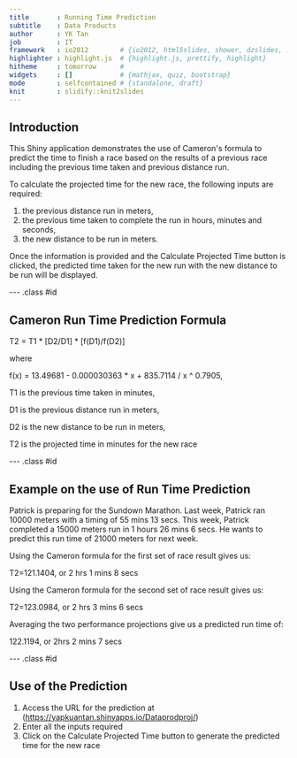 ```yaml
---
title       : Running Time Prediction
subtitle    : Data Products
author      : YK Tan
job         : IT
framework   : io2012        # {io2012, html5slides, shower, dzslides, ...}
highlighter : highlight.js  # {highlight.js, prettify, highlight}
hitheme     : tomorrow      # 
widgets     : []            # {mathjax, quiz, bootstrap}
mode        : selfcontained # {standalone, draft}
knit        : slidify::knit2slides
---
```


## Introduction

This Shiny application demonstrates the use of Cameron's formula to predict the time to finish a race based on the results of a previous race including the previous time taken and previous distance run.  

To calculate the projected time for the new race, the following inputs are required:

1. the previous distance run in meters, 
2. the previous time taken to complete the run in hours, minutes and seconds, 
3. the new distance to be run in meters.  

Once the information is provided and the Calculate Projected Time button is clicked, the predicted time taken for the new run with the new distance to be run will be displayed.

--- .class #id 

## Cameron Run Time Prediction Formula

T2 = T1 * [D2/D1] * [f(D1)/f(D2)]

where

f(x) = 13.49681 - 0.000030363 * x + 835.7114 / x ^ 0.7905,

T1 is the previous time taken in minutes,

D1 is the previous distance run in meters,

D2 is the new distance to be run in meters, 

T2 is the projected time in minutes for the new race

--- .class #id 

## Example on the use of Run Time Prediction 

Patrick is preparing for the Sundown Marathon. Last week, Patrick ran 10000 meters with a timing of 55 mins 13 secs.  This week, Patrick completed a 15000 meters run in 1 hours 26 mins 6 secs.  He wants to predict this run time of 21000 meters for next week.  

Using the Cameron formula for the first set of race result gives us:

T2=121.1404, or 2 hrs 1 mins 8 secs

Using the Cameron formula for the second set of race result gives us:

T2=123.0984, or 2 hrs 3 mins 6 secs

Averaging the two performance projections give us a predicted run time of:

122.1194, or 2hrs 2 mins 7 secs

--- .class #id 

## Use of the Prediction 

1. Access the URL for the prediction at (https://yapkuantan.shinyapps.io/Dataprodproj/)
2. Enter all the inputs required 
3. Click on the Calculate Projected Time button to generate the predicted time for the new race

